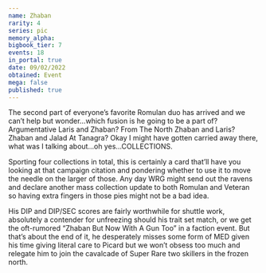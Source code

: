 ```yaml
---
name: Zhaban
rarity: 4
series: pic
memory_alpha:
bigbook_tier: 7
events: 18
in_portal: true
date: 09/02/2022
obtained: Event
mega: false
published: true
---
```


The second part of everyone’s favorite Romulan duo has arrived and we can’t help but wonder…which fusion is he going to be a part of? Argumentative Laris and Zhaban? From The North Zhaban and Laris? Zhaban and Jalad At Tanagra? Okay I might have gotten carried away there, what was I talking about…oh yes…COLLECTIONS.

Sporting four collections in total, this is certainly a card that’ll have you looking at that campaign citation and pondering whether to use it to move the needle on the larger of those. Any day WRG might send out the ravens and declare another mass collection update to both Romulan and Veteran so having extra fingers in those pies might not be a bad idea.

His DIP and DIP/SEC scores are fairly worthwhile for shuttle work, absolutely a contender for unfreezing should his trait set match, or we get the oft-rumored “Zhaban But Now With A Gun Too” in a faction event. But that’s about the end of it, he desperately misses some form of MED given his time giving literal care to Picard but we won’t obsess too much and relegate him to join the cavalcade of Super Rare two skillers in the frozen north.
